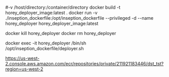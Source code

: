 







#-v /host/directory:/container/directory
docker build -t horey_deployer_image:latest . 
docker run -v ./inseption_dockerfile:/opt/inseption_dockerfile --privileged -d --name horey_deployer horey_deployer_image:latest


docker kill horey_deployer
docker rm horey_deployer

docker exec -it horey_deployer /bin/sh /opt/inseption_dockerfile/deployer.sh 



https://us-west-2.console.aws.amazon.com/ecr/repositories/private/211921183446/dst_tst?region=us-west-2